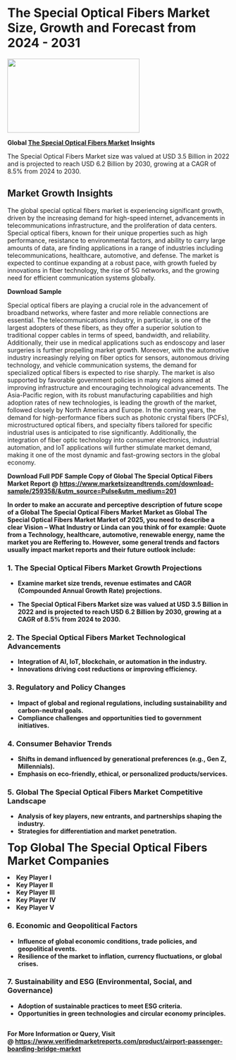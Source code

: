 <H1>The Special Optical Fibers Market Size, Growth and Forecast from 2024 - 2031</H1><img class="aligncenter size-medium wp-image-584254" src="https://thirdeyenews.in/wp-content/uploads/2024/09/Global-Market-Research-300x168.jpeg" alt="" width="300" height="168" /><p><strong>Global&nbsp;<a href="https://www.marketsizeandtrends.com/download-sample/259358/&amp;utm_source=Pulse&amp;utm_medium=201">The Special Optical Fibers Market</a> Insights</strong></p><p>The Special Optical Fibers Market size was valued at USD 3.5 Billion in 2022 and is projected to reach USD 6.2 Billion by 2030, growing at a CAGR of 8.5% from 2024 to 2030.</p><p><h2>Market Growth Insights</h2> <p>The global special optical fibers market is experiencing significant growth, driven by the increasing demand for high-speed internet, advancements in telecommunications infrastructure, and the proliferation of data centers. Special optical fibers, known for their unique properties such as high performance, resistance to environmental factors, and ability to carry large amounts of data, are finding applications in a range of industries including telecommunications, healthcare, automotive, and defense. The market is expected to continue expanding at a robust pace, with growth fueled by innovations in fiber technology, the rise of 5G networks, and the growing need for efficient communication systems globally.</p> <p><strong>Download Sample</strong></p> <p>Special optical fibers are playing a crucial role in the advancement of broadband networks, where faster and more reliable connections are essential. The telecommunications industry, in particular, is one of the largest adopters of these fibers, as they offer a superior solution to traditional copper cables in terms of speed, bandwidth, and reliability. Additionally, their use in medical applications such as endoscopy and laser surgeries is further propelling market growth. Moreover, with the automotive industry increasingly relying on fiber optics for sensors, autonomous driving technology, and vehicle communication systems, the demand for specialized optical fibers is expected to rise sharply. The market is also supported by favorable government policies in many regions aimed at improving infrastructure and encouraging technological advancements. The Asia-Pacific region, with its robust manufacturing capabilities and high adoption rates of new technologies, is leading the growth of the market, followed closely by North America and Europe. In the coming years, the demand for high-performance fibers such as photonic crystal fibers (PCFs), microstructured optical fibers, and specialty fibers tailored for specific industrial uses is anticipated to rise significantly. Additionally, the integration of fiber optic technology into consumer electronics, industrial automation, and IoT applications will further stimulate market demand, making it one of the most dynamic and fast-growing sectors in the global economy. <p><strong></p><p><span class=""><strong>Download Full PDF Sample Copy of Global The Special Optical Fibers Market Report</strong> @ <a href="https://www.marketsizeandtrends.com/download-sample/259358/&amp;utm_source=Pulse&amp;utm_medium=201" target="_blank">https://www.marketsizeandtrends.com/download-sample/259358/&amp;utm_source=Pulse&amp;utm_medium=201</a></span></p><p>In order to make an accurate and perceptive description of future scope of a Global&nbsp;The Special Optical Fibers Market Market as Global&nbsp;The Special Optical Fibers Market Market of 2025, you need to describe a clear Vision &ndash; What Industry or Linda can you think of for example: Quote from a Technology, healthcare, automotive, renewable energy, name the market you are Reffering to. However, some general trends and factors usually impact market reports and their future outlook include:</p><h3>1.&nbsp;<strong>The Special Optical Fibers Market Growth Projections</strong></h3><ul><li>Examine market size trends, revenue estimates and CAGR (Compounded Annual Growth Rate) projections.</li><li><p>The Special Optical Fibers Market size was valued at USD 3.5 Billion in 2022 and is projected to reach USD 6.2 Billion by 2030, growing at a CAGR of 8.5% from 2024 to 2030.</p></li></ul><h3>2.&nbsp;<strong>The Special Optical Fibers Market Technological Advancements</strong></h3><ul><li>Integration of AI, IoT, blockchain, or automation in the industry.</li><li>Innovations driving cost reductions or improving efficiency.</li></ul><h3>3.&nbsp;<strong>Regulatory and Policy Changes</strong></h3><ul><li>Impact of global and regional regulations, including sustainability and carbon-neutral goals.</li><li>Compliance challenges and opportunities tied to government initiatives.</li></ul><h3>4.&nbsp;<strong>Consumer Behavior Trends</strong></h3><ul><li>Shifts in demand influenced by generational preferences (e.g., Gen Z, Millennials).</li><li>Emphasis on eco-friendly, ethical, or personalized products/services.</li></ul><h3>5.&nbsp;<strong>Global The Special Optical Fibers Market Competitive Landscape</strong></h3><ul><li>Analysis of key players, new entrants, and partnerships shaping the industry.</li><li>Strategies for differentiation and market penetration.</li></ul><p data-pm-slice="1 1 []"><span style="color: inherit; font-family: inherit; font-size: 25px;">Top Global The Special Optical Fibers Market Companies</span></p><div class="" data-test-id=""><p><li>Key Player I</li><li> Key Player II</li><li> Key Player III</li><li> Key Player IV</li><li> Key Player V</li></p></div><h3>6.&nbsp;<strong>Economic and Geopolitical Factors</strong></h3><ul><li>Influence of global economic conditions, trade policies, and geopolitical events.</li><li>Resilience of the market to inflation, currency fluctuations, or global crises.</li></ul><h3>7.&nbsp;<strong>Sustainability and ESG (Environmental, Social, and Governance)</strong></h3><ul><li>Adoption of sustainable practices to meet ESG criteria.</li><li>Opportunities in green technologies and circular economy principles.</li></ul><h2><strong style="font-size: 14px;">For More Information or Query, Visit @&nbsp;</strong><a style="background-color: #ffffff; font-size: 14px;" href="https://www.marketsizeandtrends.com/report/the-special-optical-fibers-market/" target="_blank">https://www.verifiedmarketreports.com/product/airport-passenger-boarding-bridge-market</a></h2>
